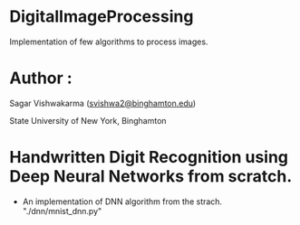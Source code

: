 # DigitalImageProcessing

Implementation of few algorithms to process images.


Author :
============
Sagar Vishwakarma (svishwa2@binghamton.edu)

State University of New York, Binghamton


# Handwritten Digit Recognition using Deep Neural Networks from scratch.
- An implementation of DNN algorithm from the strach. "./dnn/mnist_dnn.py"
